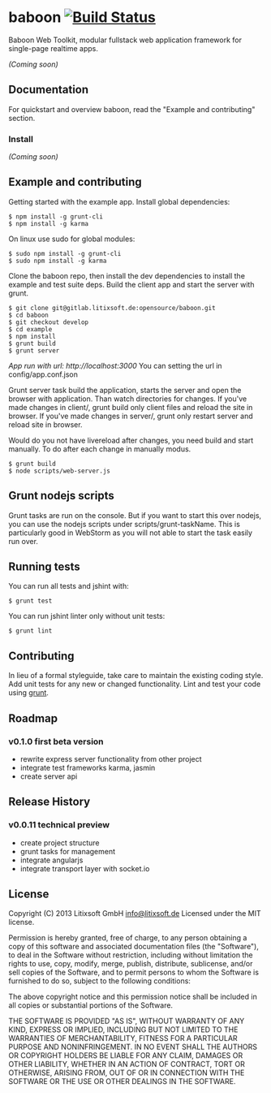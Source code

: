# baboon [![Build Status](https://travis-ci.org/litixsoft/baboon.png?branch=master)](https://travis-ci.org/litixsoft/baboon)

Baboon Web Toolkit, modular fullstack web application framework for single-page realtime apps.

_(Coming soon)_

## Documentation
For quickstart and overview baboon, read the "Example and contributing" section.

### Install

_(Coming soon)_

## Example and contributing
Getting started with the example app.
Install global dependencies:

    $ npm install -g grunt-cli
    $ npm install -g karma

On linux use sudo for global modules:
    
    $ sudo npm install -g grunt-cli
    $ sudo npm install -g karma

Clone the baboon repo, then install the dev dependencies to install the example and test suite deps.
Build the client app and start the server with grunt.

    $ git clone git@gitlab.litixsoft.de:opensource/baboon.git
    $ cd baboon
    $ git checkout develop
    $ cd example
    $ npm install
    $ grunt build
    $ grunt server

*App run with url: http://localhost:3000*
You can setting the url in config/app.conf.json

Grunt server task build the application, starts the server and open the browser with application. Than watch
directories for changes. If you've made changes in client/, grunt build only client files and reload the site in browser.
If you've made changes in server/, grunt only restart server and reload site in browser.

Would do you not have livereload after changes, you need build and start manually.
To do after each change in manually modus.

    $ grunt build
    $ node scripts/web-server.js

## Grunt nodejs scripts
Grunt tasks are run on the console. But if you want to start this over nodejs,
you can use the nodejs scripts under scripts/grunt-taskName. This is particularly good in WebStorm
as you will not able to start the task easily run over.

## Running tests
You can run all tests and jshint with:

    $ grunt test

You can run jshint linter only without unit tests:

    $ grunt lint

## Contributing
In lieu of a formal styleguide, take care to maintain the existing coding style. Add unit tests for any new or changed functionality. Lint and test your code using [grunt](http://gruntjs.com/).

## Roadmap
### v0.1.0 first beta version
* rewrite express server functionality from other project
* integrate test frameworks karma, jasmin
* create server api

## Release History
### v0.0.11 technical preview
* create project structure
* grunt tasks for management
* integrate angularjs
* integrate transport layer with socket.io

## License
Copyright (C) 2013 Litixsoft GmbH <info@litixsoft.de>
Licensed under the MIT license.

Permission is hereby granted, free of charge, to any person obtaining a copy
of this software and associated documentation files (the "Software"), to deal
in the Software without restriction, including without limitation the rights
to use, copy, modify, merge, publish, distribute, sublicense, and/or sell
copies of the Software, and to permit persons to whom the Software is
furnished to do so, subject to the following conditions:

The above copyright notice and this permission notice shall be included in
all copies or substantial portions of the Software.

THE SOFTWARE IS PROVIDED "AS IS", WITHOUT WARRANTY OF ANY KIND, EXPRESS OR
IMPLIED, INCLUDING BUT NOT LIMITED TO THE WARRANTIES OF MERCHANTABILITY,
FITNESS FOR A PARTICULAR PURPOSE AND NONINFRINGEMENT. IN NO EVENT SHALL THE
AUTHORS OR COPYRIGHT HOLDERS BE LIABLE FOR ANY CLAIM, DAMAGES OR OTHER
LIABILITY, WHETHER IN AN ACTION OF CONTRACT, TORT OR OTHERWISE, ARISING FROM,
OUT OF OR IN CONNECTION WITH THE SOFTWARE OR THE USE OR OTHER DEALINGS IN
THE SOFTWARE.